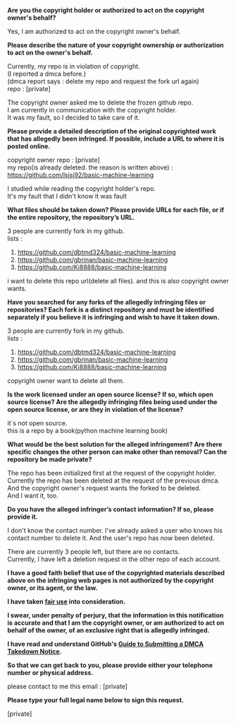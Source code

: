 **Are you the copyright holder or authorized to act on the copyright owner's behalf?**

Yes, I am authorized to act on the copyright owner's behalf.

**Please describe the nature of your copyright ownership or authorization to act on the owner's behalf.**

Currently, my repo is in violation of copyright.  
(I reported a dmca before.)  
(dmca report says : delete my repo and request the fork url again)  
repo : [private]

The copyright owner asked me to delete the frozen github repo.  
I am currently in communication with the copyright holder.  
It was my fault, so I decided to take care of it.  

**Please provide a detailed description of the original copyrighted work that has allegedly been infringed. If possible, include a URL to where it is posted online.**

copyright owner repo : [private]   
my repo(is already deleted. the reason is written above) : https://github.com/lsjsj92/basic-machine-learning

I studied while reading the copyright holder's repo.  
It's my fault that I didn't know it was fault

**What files should be taken down? Please provide URLs for each file, or if the entire repository, the repository’s URL.**

3 people are currently fork in my github.  
lists :  
1. https://github.com/dbtmd324/basic-machine-learning  
2. https://github.com/gbrinan/basic-machine-learning  
3. https://github.com/Ki8888/basic-machine-learning

i want to delete this repo url(delete all files). and this is also copyright owner wants.

**Have you searched for any forks of the allegedly infringing files or repositories? Each fork is a distinct repository and must be identified separately if you believe it is infringing and wish to have it taken down.**

3 people are currently fork in my github.  
lists :  
1. https://github.com/dbtmd324/basic-machine-learning  
2. https://github.com/gbrinan/basic-machine-learning  
3. https://github.com/Ki8888/basic-machine-learning

copyright owner want to delete all them.

**Is the work licensed under an open source license? If so, which open source license? Are the allegedly infringing files being used under the open source license, or are they in violation of the license?**

it`s not open source.  
this is a repo by a book(python machine learning book)

**What would be the best solution for the alleged infringement? Are there specific changes the other person can make other than removal? Can the repository be made private?**

The repo has been initialized first at the request of the copyright holder.  
Currently the repo has been deleted at the request of the previous dmca.  
And the copyright owner's request wants the forked to be deleted.  
And I want it, too.

**Do you have the alleged infringer’s contact information? If so, please provide it.**

I don't know the contact number. I've already asked a user who knows his contact number to delete it. And the user's repo has now been deleted.

There are currently 3 people left, but there are no contacts.  
Currently, I have left a deletion request in the other repo of each account.

**I have a good faith belief that use of the copyrighted materials described above on the infringing web pages is not authorized by the copyright owner, or its agent, or the law.**

**I have taken <a href="https://www.lumendatabase.org/topics/22">fair use</a> into consideration.**

**I swear, under penalty of perjury, that the information in this notification is accurate and that I am the copyright owner, or am authorized to act on behalf of the owner, of an exclusive right that is allegedly infringed.**

**I have read and understand GitHub's <a href="https://help.github.com/articles/guide-to-submitting-a-dmca-takedown-notice/">Guide to Submitting a DMCA Takedown Notice</a>.**

**So that we can get back to you, please provide either your telephone number or physical address.**

please contact to me this email : [private]

**Please type your full legal name below to sign this request.**

[private]
